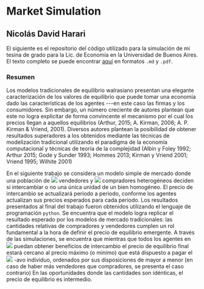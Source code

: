 # Market Simulation

## Nicolás David Harari

El siguiente es el repositorio del código utilizado para la simulación de mi tesina de grado para la Lic. de Economía en la Universidad de Buenos Aires. El texto completo se puede encontrar [aquí](https://github.com/ndharari/MarketSimulation/tree/master/Tesis) en formatos `.md` y `.pdf`.

###  Resumen

Los modelos tradicionales de equilibrio walrasiano presentan una elegante caracterización de los valores de equilibrio que puede tomar una economía dado las características de los agentes ---en este caso las firmas y los consumidores. Sin embargo, un número creciente de autores plantean que este no logra explicitar de forma convincente el mecanismo por el cual los precios llegan a aquellos equilibrios (Arthur, 2015; A. Kirman, 2006; A. P. Kirman & Vriend, 2001). Diversos autores plantean la posibilidad de obtener resultados superadores a los obtenidos mediante las técnicas de modelización tradicional utilizando el paradigma de la economía computacional y técnicas de teoría de la complejidad (Albin y Foley 1992; Arthur 2015; Gode y Sunder 1993; Hommes 2013; Kirman y Vriend 2001; Vriend 1995; Wilhite 2001)

En el siguiente trabajo se considera un modelo simple de mercado donde una población de <img src="https://render.githubusercontent.com/render/math?math=n"> vendedores y <img src="https://render.githubusercontent.com/render/math?math=m"> compradores heterogéneos deciden si intercambiar o no una única unidad de un bien homogéneo.  El precio de intercambio se actualizará periodo a periodo, conforme los agentes actualizan sus precios esperados para cada periodo. Los resultados presentados al final del trabajo fueron obtenidos utilizando el lenguaje de programación `python`.
Se encuentra que el modelo logra replicar el resultado esperado por los modelos de mercado tradicionales: las cantidades relativas de compradores y vendedores cumplen un rol fundamental a la hora de definir el precio de equilibrio emergente. A través de las simulaciones, se encuentra que mientras que todos los agentes en <img src="https://render.githubusercontent.com/render/math?math=t_0"> puedan obtener beneficios de intercambio el precio de equilibrio final estará cercano al precio máximo (o mínimo) que está dispuesto a pagar el <img src="https://render.githubusercontent.com/render/math?math=|n-m|"> -avo individuo, ordenados por sus disposiciones de mayor a menor (en caso de haber más vendedores que compradores, se presenta el caso contrario) En las oportunidades donde las cantidades son idénticas, el precio de equilibrio es intermedio.
